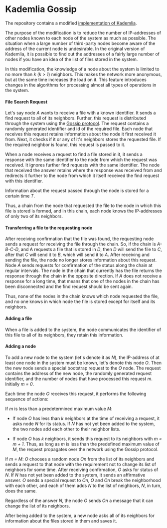 # Kademlia Gossip

The repository contains a modified [implementation of Kademlia](https://github.com/bmuller/kademlia).

The purpose of the modification is to reduce the number of IP-addresses of other nodes known to each node of the system as much as possible. The situation when a large number of third-party nodes become aware of the address of the current node is undesirable. In the original version of Kademlia, it is possible to find out the addresses of a fairly large number of nodes if you have an idea of the list of files stored in the system.

In this modification, the knowledge of a node about the system is limited to no more than *k* (*k > 1*) neighbors. This makes the network more anonymous, but at the same time increases the load on it. This feature introduces changes in the algorithms for processing almost all types of operations in the system.

#### File Search Request
Let's say node *A* wants to receive a file with a known identifier. It sends a find request to all of its neighbors. Further, this request is distributed through the system using the [Gossip protocol](https://en.wikipedia.org/wiki/Gossip_protocol#:~:text=A%20gossip%20protocol%20is%20a,all%20members%20of%20a%20group). The request contains a randomly generated identifier and id of the required file. Each node that receives this request retains information about the node it first received it from. Next, it checks if it or any of it's neighbors stores the requested file. If the required neighbor is found, this request is passed to it.

When a node receives a request to find a file stored in it, it sends a response with the same identifier to the node from which the request was received. It ignores further find requests with the same identifier. The node that received the answer retains where the response was received from and redirects it further to the node from which it itself received the find request with this identifier.

Information about the request passed through the node is stored for a certain time *T*.

Thus, a chain from the node that requested the file to the node in which this file is stored is formed, and in this chain, each node knows the IP-addresses of only two of its neighbors.



#### Transferring a file to the requesting node
After receiving confirmation that the file was found, the requesting node sends a request for receiving the file through the chain. So, if the chain is *A-B-C-D*, and A requests a file that is stored in *D*, then *D* will send the file to *C*, after that *C* will send it to *B*, which will send it to *A*. After receiving and sending the file, the node no longer stores information about this request. Node *A* sends requests for confirmation of the status along the chain at regular intervals. The node in the chain that currently has the file returns the response through the chain in the opposite direction. If *A* does not receive a response for a long time, that means that one of the nodes in the chain has been disconnected and the find request should be sent again.

Thus, none of the nodes in the chain knows which node requested the file, and no one knows in which node the file is stored except for itself and its neighbors.

#### Adding a file
When a file is added to the system, the node communicates the identifier of this file to all of its neighbors, they retain this information.

#### Adding a node

To add a new node to the system (let's denote it as *N*), the IP-address of at least one node in the system must be known, let's denote this node *O*. Then the new node sends a special bootstrap request to the *O* node. The request contains the address of the new node, the randomly generated request identifier, and the number of nodes that have processed this request *m*. Initially *m = 0*.

Each time the node *O* receives this request, it performs the following sequence of actions:

If *m* is less than a predetermined maximum value *M*:
- If node *O* has less than *k* neighbors at the time of receiving a request, it asks node *N* for its status. If *N* has not yet been added to the system, the two nodes add each other to their neighbor lists.

- If node *O* has *k* neighbors, it sends this request to its neighbors with *m = m + 1*. Thus, as long as *m* is less than the predefined maximum value of *M*, the request propagates over the network using the Gossip protocol.

If *m = M*:
*O* chooses a random node *On* from the list of its neighbors and sends a request to that node with the requirement not to change its list of neighbors for some time. After receiving confirmation, *O* asks for status of *N*. If *N* has not yet been added to the system, it sends an affirmative answer. *O* sends a special request to *On*, *O* and *On* break the neighborhood with each other, and each of them adds *N* to the list of neighbors, *N*, in turn, does the same.

Regardless of the answer *N*, the node *O* sends *On* a message that it can change the list of its neighbors.

After being added to the system, a new node asks all of its neighbors for information about the files stored in them and saves it.

